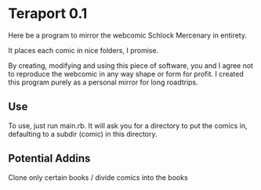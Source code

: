 Teraport 0.1
============

Here be a program to mirror the webcomic Schlock Mercenary in entirety.

It places each comic in nice folders, I promise.

By creating, modifying and using this piece of software, you and I agree
not to reproduce the webcomic in any way shape or form for profit. I 
created this program purely as a personal mirror for long roadtrips.


Use
---

To use, just run main.rb. It will ask you for a directory to put the comics in, defaulting to a subdir (comic) in this directory.

Potential Addins
----------------

Clone only certain books / divide comics into the books
